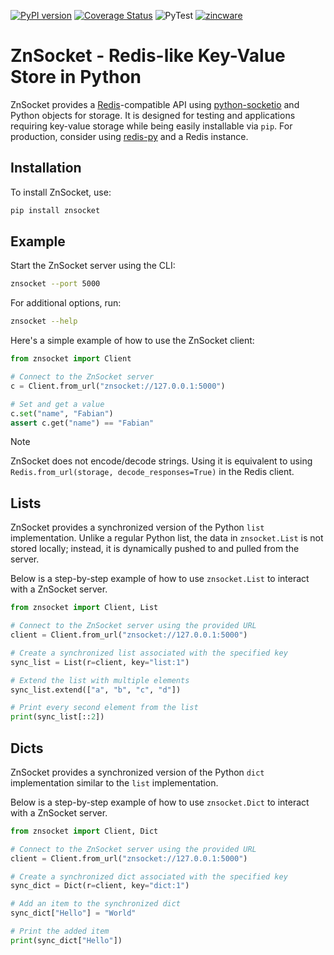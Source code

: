 [![PyPI version](https://badge.fury.io/py/znsocket.svg)](https://badge.fury.io/py/znsocket)
[![Coverage Status](https://coveralls.io/repos/github/zincware/ZnSocket/badge.svg?branch=main)](https://coveralls.io/github/zincware/ZnSocket?branch=main)
![PyTest](https://github.com/zincware/ZnSocket/actions/workflows/pytest.yaml/badge.svg)
[![zincware](https://img.shields.io/badge/Powered%20by-zincware-darkcyan)](https://github.com/zincware)
# ZnSocket - Redis-like Key-Value Store in Python

ZnSocket provides a [Redis](https://redis.io/)-compatible API using [python-socketio](https://python-socketio.readthedocs.io/en/stable/) and Python objects for storage. It is designed for testing and applications requiring key-value storage while being easily installable via `pip`. For production, consider using [redis-py](https://redis-py.readthedocs.io/) and a Redis instance.


## Installation
To install ZnSocket, use:

```bash
pip install znsocket
```

## Example
Start the ZnSocket server using the CLI:

```bash
znsocket --port 5000
```
For additional options, run:
```bash
znsocket --help
```

Here's a simple example of how to use the ZnSocket client:
```python
from znsocket import Client

# Connect to the ZnSocket server
c = Client.from_url("znsocket://127.0.0.1:5000")

# Set and get a value
c.set("name", "Fabian")
assert c.get("name") == "Fabian"
```

> [!NOTE]
> ZnSocket does not encode/decode strings. Using it is equivalent to using `Redis.from_url(storage, decode_responses=True)` in the Redis client.


## Lists
ZnSocket provides a synchronized version of the Python `list` implementation. Unlike a regular Python list, the data in `znsocket.List` is not stored locally; instead, it is dynamically pushed to and pulled from the server.

Below is a step-by-step example of how to use `znsocket.List` to interact with a ZnSocket server.

```python
from znsocket import Client, List

# Connect to the ZnSocket server using the provided URL
client = Client.from_url("znsocket://127.0.0.1:5000")

# Create a synchronized list associated with the specified key
sync_list = List(r=client, key="list:1")

# Extend the list with multiple elements
sync_list.extend(["a", "b", "c", "d"])

# Print every second element from the list
print(sync_list[::2])
```

## Dicts
ZnSocket provides a synchronized version of the Python `dict` implementation similar to the `list` implementation.

Below is a step-by-step example of how to use `znsocket.Dict` to interact with a ZnSocket server.

```python
from znsocket import Client, Dict

# Connect to the ZnSocket server using the provided URL
client = Client.from_url("znsocket://127.0.0.1:5000")

# Create a synchronized dict associated with the specified key
sync_dict = Dict(r=client, key="dict:1")

# Add an item to the synchronized dict
sync_dict["Hello"] = "World"

# Print the added item
print(sync_dict["Hello"])
```
